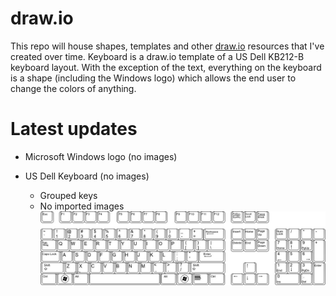 # draw.io
This repo will house shapes, templates and other [draw.io][drawio-url] resources that I've created over time.
Keyboard is a draw.io template of a US Dell KB212-B keyboard layout. With the exception of the text, everything on the keyboard is a shape (including the Windows logo) which allows the end user to change the colors of anything. 

# Latest updates
  - Microsoft Windows logo (no images)

  - US Dell Keyboard (no images)
    - Grouped keys
    - No imported images
  ![Keyboard.jpg](https://github.com/D4V3M0NK/draw.io/blob/master/keyboard/Keyboard.jpg)



   [drawio-url]: <http://https://app.diagrams.net/>
